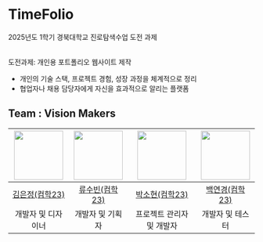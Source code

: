 # TimeFolio

2025년도 1학기 경북대학교 진로탐색수업 도전 과제 <br><br>

 도전과제: 개인용 포트폴리오 웹사이트 제작 <br>
 - 개인의 기술 스택, 프로젝트 경험, 성장 과정을 체계적으로 정리 <br>
 - 협업자나 채용 담당자에게 자신을 효과적으로 알리는 플랫폼 <br>

## Team : Vision Makers

|<img src="https://avatars.githubusercontent.com/u/139670857?v=4" width="100">|<img src="https://avatars.githubusercontent.com/u/105094462?v=4" width="100">|<img src="https://avatars.githubusercontent.com/u/127305788?v=4" width="100">|<img src="https://avatars.githubusercontent.com/u/198712933?v=4" width="100">|
|:---:|:---:|:---:|:---:|
|[김은정(컴학23)](https://github.com/eunjeong821)|[류수빈(컴학23)](https://github.com/naldori)|[박소현(컴학23)](https://github.com/dev-sohyeon)|[백연경(컴학23)](https://github.com/dusrud41)|
|개발자 및 디자이너|개발자 및 기획자|프로젝트 관리자 및 개발자|개발자 및 테스터|